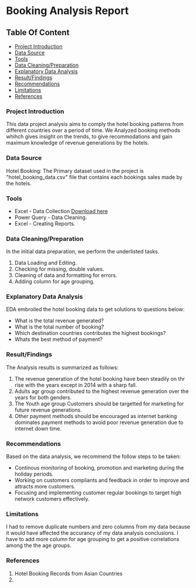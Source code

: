 # Booking Analysis Report

## Table Of Content

- [Project Introduction](#project-introduction)
- [Data Source](#data-source)
- [Tools](#tools)
- [Data Cleaning/Preparation](#data-cleaningpreparation)
- [Explanatory Data Analysis](#explanatory-data-analysis)
- [Result/Findings](#resultfindings)
- [Recommendations](#recommendations)
- [Limitations](#limitations)
- [References](#references)

### Project Introduction

This data project analysis aims to comply the hotel booking patterns from different countries over a period of time. We Analyzed booking methods whihch gives insight on the trends, to give recommodations and gain maximum knowledge of revenue generations by the hotels.

### Data Source

Hotel Booking: The Primary dataset used in the project is "hotel_booking_data.csv" file that contains each bookings sales made by the hotels.

### Tools

- Excel - Data Collection [Download here](https://microsoft.com) 
- Power Query - Data Cleaning.
- Excel - Creating Reports.

### Data Cleaning/Preparation

In the initial data preparation, we perform the underlisted tasks.
1. Data Loading and Editing.
2. Checking for missing, double values.
3. Cleaning of data and formatting for errors.
4. Adding column for age grouping.

### Explanatory Data Analysis

EDA embroiled the hotel booking data to get solutions to questions below:

- What is the total revenue generated?
- What is the total number of booking?
- Which destination countries contributes the highest bookings?    
- Whats the best method of payment?

### Result/Findings

The Analysis results is summarized as follows:
1. The revenue generation of the hotel booking have been steadily on thr rise with the years except in 2014 with a sharp fall.
2. Adults agr group contributed to the highest revenue generation over the years for both genders.
3. The Youth age group Customers should be targetted for marketing for future revenue generations.
4. Other payment methods should be encouraged as internet banking dominates payment methods to avoid poor revenue generation due to internet down time.   

### Recommendations
Based on the data analysis, we recommend the follow steps to be taken:
- Continous monitoring of booking, promotion and marketing during the holiday periods.
- Working on customers compliants and feedback in order to improve and attracts more customers.
- Focusing and implementing customer regular bookings to target high network customers effectively.

### Limitations

I had to remove duplicate numbers and zero columns from my data because it would have affected the accurancy of my data analysis conclusions. I have to add more column for age grouping to get a positive correlations among the the age groups.

### References 

1. Hotel Booking Records from Asian Countries
2. 
